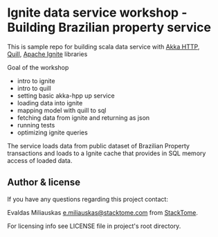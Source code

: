 # Ignite data service workshop - Building Brazilian property service

This is sample repo for building scala data service with 
[Akka HTTP](http://doc.akka.io/docs/akka-http/current/scala/http/),   
[Quill](https://getquill.io),
[Apache Ignite](https://ignite.apache.org/) libraries  

Goal of the workshop
* intro to ignite
* intro to quill
* setting basic akka-hpp up service
* loading data into ignite
* mapping model with quill to sql
* fetching data from ignite and returning as json
* running tests
* optimizing ignite queries

The service loads data from public dataset of Brazilian Property transactions and loads to a Ignite cache that provides in SQL memory access of loaded data.

## Author & license

If you have any questions regarding this project contact:

Evaldas Miliauskas <e.miliauskas@stacktome.com> from [StackTome](https://stacktome.com).

For licensing info see LICENSE file in project's root directory.
